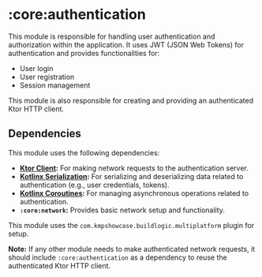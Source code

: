 # :core:authentication

This module is responsible for handling user authentication and authorization within the application. It uses JWT (JSON Web Tokens) for authentication and provides functionalities for:

* User login
* User registration
* Session management

This module is also responsible for creating and providing an authenticated Ktor HTTP client.

## Dependencies

This module uses the following dependencies:

* **[Ktor Client](https://ktor.io/):** For making network requests to the authentication server.
* **[Kotlinx Serialization](https://github.com/Kotlin/kotlinx.serialization):** For serializing and deserializing data related to authentication (e.g., user credentials, tokens).
* **[Kotlinx Coroutines](https://kotlinlang.org/docs/coroutines-overview.html):** For managing asynchronous operations related to authentication.
* **`:core:network`:** Provides basic network setup and functionality.

This module uses the `com.kmpshowcase.buildlogic.multiplatform` plugin for setup.

**Note:** If any other module needs to make authenticated network requests, it should include `:core:authentication` as a dependency to reuse the authenticated Ktor HTTP client.